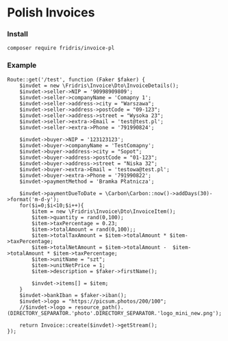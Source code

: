 # Polish Invoices

### Install
    
    composer require fridris/invoice-pl

### Example

    Route::get('/test', function (Faker $faker) {
        $invdet = new \Fridris\Invoice\Dto\InvoiceDetails();
        $invdet->seller->NIP = '90998909809';
        $invdet->seller->companyName = 'Comapny 1';
        $invdet->seller->address->city = "Warszawa";
        $invdet->seller->address->postCode = "09-123";
        $invdet->seller->address->street = "Wysoka 23";
        $invdet->seller->extra->Email = 'test@test.pl';
        $invdet->seller->extra->Phone = '791990824';
    
        $invdet->buyer->NIP = '123123123';
        $invdet->buyer->companyName = 'TestComapny';
        $invdet->buyer->address->city = "Sopot";
        $invdet->buyer->address->postCode = "01-123";
        $invdet->buyer->address->street = "Niska 32";
        $invdet->buyer->extra->Email = 'testowa@test.pl';
        $invdet->buyer->extra->Phone = '791990822';
        $invdet->paymentMethod = 'Bramka Płatnicza';
    
        $invdet->paymentDueToDate = \Carbon\Carbon::now()->addDays(30)->format('m-d-y');
        for($i=0;$i<10;$i++){
            $item = new \Fridris\Invoice\Dto\InvoiceItem();
            $item->quantity = rand(0,100);
            $item->taxPercentage = 0.23;
            $item->totalAmount = rand(0,100);;
            $item->totalTaxAmount = $item->totalAmount * $item->taxPercentage;
            $item->totalNetAmount = $item->totalAmount -  $item->totalAmount * $item->taxPercentage;
            $item->unitName = "szt";
            $item->unitNetPrice = 1;
            $item->description = $faker->firstName();
    
            $invdet->items[] = $item;
        }
        $invdet->bankIban = $faker->iban();
        $invdet->logo = "https://picsum.photos/200/100";
        //$invdet->logo = resource_path().(DIRECTORY_SEPARATOR.'photo'.DIRECTORY_SEPARATOR.'logo_mini_new.png');

        return Invoice::create($invdet)->getStream();
    });
